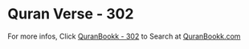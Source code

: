 # Quran Verse - 302 

For more infos, Click [QuranBookk - 302](https://www.quranbookk.com/quran/search?q=302) to Search at [QuranBookk.com](http://quranbookk.com/)